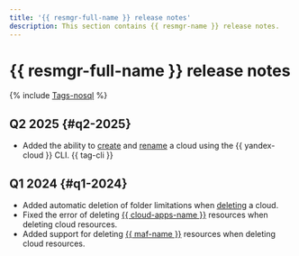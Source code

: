```yaml
---
title: '{{ resmgr-full-name }} release notes'
description: This section contains {{ resmgr-name }} release notes.
---
```


# {{ resmgr-full-name }} release notes

{% include [Tags-nosql](../_includes/release-notes-tags-nosql.md) %}


## Q2 2025 {#q2-2025}

* Added the ability to [create](./operations/cloud/create.md#cli) and [rename](./operations/cloud/update.md#cli) a cloud using the {{ yandex-cloud }} CLI. {{ tag-cli }}

## Q1 2024 {#q1-2024}

* Added automatic deletion of folder limitations when [deleting](operations/cloud/delete.md) a cloud.
* Fixed the error of deleting [{{ cloud-apps-name }}](../cloud-apps/) resources when deleting cloud resources.
* Added support for deleting [{{ maf-name }}](../managed-airflow/) resources when deleting cloud resources.